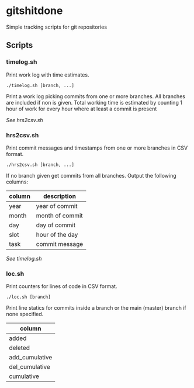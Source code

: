 gitshitdone
===========

Simple tracking scripts for git repositories


Scripts
-------

### timelog.sh

Print work log with time estimates.

```
./timelog.sh [branch, ...]
```

Print a work log picking commits from one or more branches. All branches are included if non is given.
Total working time is estimated by counting 1 hour of work for every hour where at least a commit is present

_See hrs2csv.sh_


### hrs2csv.sh

Print commit messages and timestamps from one or more branches in CSV format.

```
./hrs2csv.sh [branch, ...]
```

If no branch given get commits from all branches. Output the following columns:

| column | description |
|--------|-------------|
| year   | year of commit  |
| month  | month of commit |
| day    | day of commit   |
| slot   | hour of the day |
| task   | commit message  |

_See timelog.sh_


### loc.sh

Print counters for lines of code in CSV format.

```
./loc.sh [branch]
```

Print line statics for commits inside a branch or the main (master) branch if none specified.

| column |
|--------|
| added  |
| deleted |
| add_cumulative |
| del_cumulative |
| cumulative |
